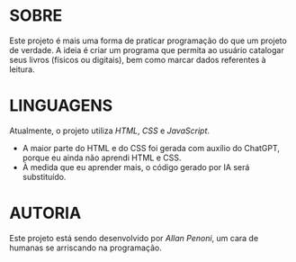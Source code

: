 # SOBRE

Este projeto é mais uma forma de praticar programação do que um projeto de verdade.
A ideia é criar um programa que permita ao usuário catalogar seus livros (físicos ou digitais), bem como marcar dados referentes à leitura.

# LINGUAGENS

Atualmente, o projeto utiliza _HTML_, _CSS_ e _JavaScript_. 
* A maior parte do HTML e do CSS foi gerada com auxílio do ChatGPT, porque eu ainda não aprendi HTML e CSS.
* À medida que eu aprender mais, o código gerado por IA será substituído.

# AUTORIA

Este projeto está sendo desenvolvido por *Allan Penoni*, um cara de humanas se arriscando na programação.